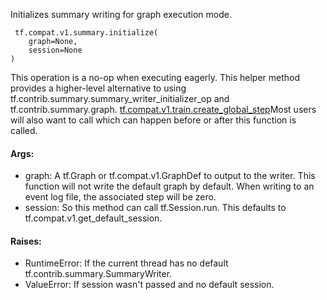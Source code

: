 Initializes summary writing for graph execution mode.

```
 tf.compat.v1.summary.initialize(
    graph=None,
    session=None
)
```
This operation is a no-op when executing eagerly.
This helper method provides a higher-level alternative to using tf.contrib.summary.summary_writer_initializer_op and tf.contrib.summary.graph.
[tf.compat.v1.train.create_global_step](https://tensorflow.google.cn/api_docs/python/tf/compat/v1/train/create_global_step)Most users will also want to call  which can happen before or after this function is called.

#### Args:
- graph: A tf.Graph or tf.compat.v1.GraphDef to output to the writer. This function will not write the default graph by default. When writing to an event log file, the associated step will be zero.
- session: So this method can call tf.Session.run. This defaults to tf.compat.v1.get_default_session.
#### Raises:
- RuntimeError: If the current thread has no default tf.contrib.summary.SummaryWriter.
- ValueError: If session wasn't passed and no default session.
